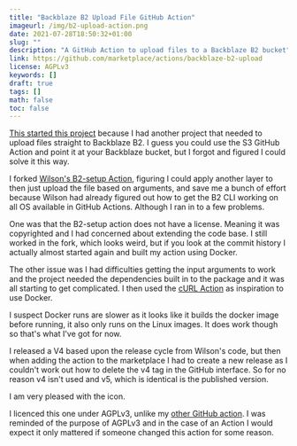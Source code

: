 ```yaml
---
title: "Backblaze B2 Upload File GitHub Action"
imageurl: /img/b2-upload-action.png
date: 2021-07-28T18:50:32+01:00
slug: ""
description: "A GitHub Action to upload files to a Backblaze B2 bucket"
link: https://github.com/marketplace/actions/backblaze-b2-upload
license: AGPLv3
keywords: []
draft: true
tags: []
math: false
toc: false
---
```


[This started this project](https://github.com/yamatt/backblaze-b2-upload-action) because I had another project that needed to upload files straight to Backblaze B2. I guess you could use the S3 GitHub Action and point it at your Backblaze bucket, but I forgot and figured I could solve it this way.

I forked [Wilson's B2-setup Action](https://github.com/wilsonzlin/setup-b2), figuring I could apply another layer to then just upload the file based on arguments, and save me a bunch of effort because Wilson had already figured out how to get the B2 CLI working on all OS available in GitHub Actions. Although I ran in to a few problems.

One was that the B2-setup action does not have a license. Meaning it was copyrighted and I had concerned about extending the code base. I still worked in the fork, which looks weird, but if you look at the commit history I actually almost started again and built my action using Docker.

The other issue was I had difficulties getting the input arguments to work and the project needed the dependencies built in to the package and it was all starting to get complicated. I then used the [cURL Action](https://github.com/enflo/curl-action) as inspiration to use Docker.

I suspect Docker runs are slower as it looks like it builds the docker image before running, it also only runs on the Linux images. It does work though so that's what I've got for now.

I released a V4 based upon the release cycle from Wilson's code, but then when adding the action to the marketplace I had to create a new release as I couldn't work out how to delete the v4 tag in the GitHub interface. So for no reason v4 isn't used and v5, which is identical is the published version.

I am very pleased with the icon.

I licenced this one under AGPLv3, unlike my [other GitHub action](https://matt.copperwaite.net/showcase/scaleway-serverless-action/). I was reminded of the purpose of AGPLv3 and in the case of an Action I would expect it only mattered if someone changed this action for some reason.

